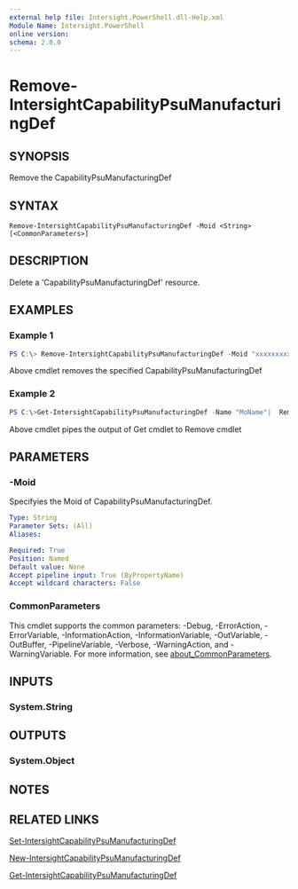 ```yaml
---
external help file: Intersight.PowerShell.dll-Help.xml
Module Name: Intersight.PowerShell
online version:
schema: 2.0.0
---
```


# Remove-IntersightCapabilityPsuManufacturingDef

## SYNOPSIS
Remove the CapabilityPsuManufacturingDef

## SYNTAX

```
Remove-IntersightCapabilityPsuManufacturingDef -Moid <String> [<CommonParameters>]
```

## DESCRIPTION
Delete a &apos;CapabilityPsuManufacturingDef&apos; resource.

## EXAMPLES

### Example 1
```powershell
PS C:\> Remove-IntersightCapabilityPsuManufacturingDef -Moid "xxxxxxxxxxxxxxxxxxxxxxxxxxx"
```
Above cmdlet removes the specified CapabilityPsuManufacturingDef 

### Example 2
```powershell
PS C:\>Get-IntersightCapabilityPsuManufacturingDef -Name "MoName"|  Remove-IntersightCapabilityPsuManufacturingDef
```
Above cmdlet pipes the output of Get cmdlet to Remove cmdlet

## PARAMETERS

### -Moid
Specifyies the Moid of CapabilityPsuManufacturingDef.

```yaml
Type: String
Parameter Sets: (All)
Aliases:

Required: True
Position: Named
Default value: None
Accept pipeline input: True (ByPropertyName)
Accept wildcard characters: False
```

### CommonParameters
This cmdlet supports the common parameters: -Debug, -ErrorAction, -ErrorVariable, -InformationAction, -InformationVariable, -OutVariable, -OutBuffer, -PipelineVariable, -Verbose, -WarningAction, and -WarningVariable. For more information, see [about_CommonParameters](http://go.microsoft.com/fwlink/?LinkID=113216).

## INPUTS

### System.String

## OUTPUTS

### System.Object
## NOTES

## RELATED LINKS

[Set-IntersightCapabilityPsuManufacturingDef](./Set-IntersightCapabilityPsuManufacturingDef.md)

[New-IntersightCapabilityPsuManufacturingDef](./New-IntersightCapabilityPsuManufacturingDef.md)

[Get-IntersightCapabilityPsuManufacturingDef](./Get-IntersightCapabilityPsuManufacturingDef.md)

